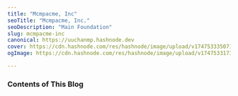 ```yaml
---
title: "Mcmpacme, Inc"
seoTitle: "Mcmpacme, Inc."
seoDescription: "Main Foundation"
slug: mcmpacme-inc
canonical: https://uuchanmp.hashnode.dev
cover: https://cdn.hashnode.com/res/hashnode/image/upload/v1747533350713/44a15d2d-6b25-436e-aafa-45be83c717e1.png
ogImage: https://cdn.hashnode.com/res/hashnode/image/upload/v1747533173231/dd5bc354-96d7-4c48-b897-2bb79db64c04.png

---
```


### Contents of This Blog